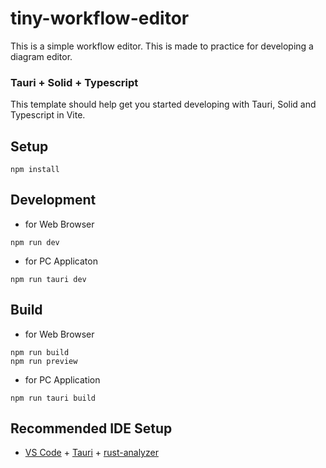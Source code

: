 # tiny-workflow-editor

This is a simple workflow editor. This is made to practice for developing a diagram editor.

### Tauri + Solid + Typescript

This template should help get you started developing with Tauri, Solid and Typescript in Vite.

## Setup

```
npm install
```

## Development

- for Web Browser
```
npm run dev
```

- for PC Applicaton
```
npm run tauri dev
```

## Build

- for Web Browser
```
npm run build
npm run preview
```

- for PC Application
```
npm run tauri build
```

## Recommended IDE Setup

- [VS Code](https://code.visualstudio.com/) + [Tauri](https://marketplace.visualstudio.com/items?itemName=tauri-apps.tauri-vscode) + [rust-analyzer](https://marketplace.visualstudio.com/items?itemName=rust-lang.rust-analyzer)

